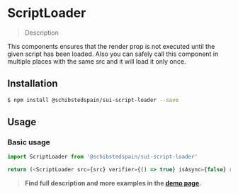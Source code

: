 # ScriptLoader

> Description

<!-- ![](./assets/preview.png) -->

This components ensures that the render prop is not executed until the given script has been loaded.
Also you can safely call this component in multiple places with the same src and it will load it only once.


## Installation

```sh
$ npm install @schibstedspain/sui-script-loader --save
```

## Usage

### Basic usage
```js
import ScriptLoader from '@schibstedspain/sui-script-loader'

return (<ScriptLoader src={src} verifier={() => true} isAsync={false} render={() => 'Ready to render!'} />)
```


> **Find full description and more examples in the [demo page](#).**
